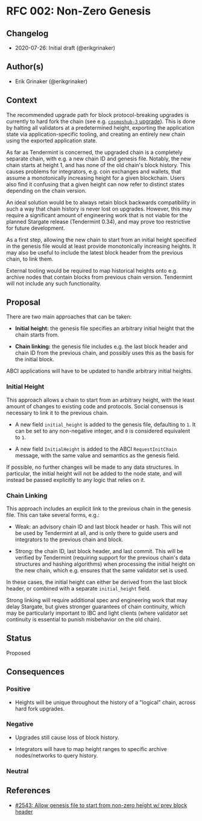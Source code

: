 # RFC 002: Non-Zero Genesis

## Changelog

- 2020-07-26: Initial draft (@erikgrinaker)

## Author(s)

- Erik Grinaker (@erikgrinaker)

## Context

The recommended upgrade path for block protocol-breaking upgrades is currently to hard fork the
chain (see e.g. [`cosmoshub-3` upgrade](https://blog.cosmos.network/cosmos-hub-3-upgrade-announcement-39c9da941aee)).
This is done by halting all validators at a predetermined height, exporting the application
state via application-specific tooling, and creating an entirely new chain using the exported
application state.

As far as Tendermint is concerned, the upgraded chain is a completely separate chain, with e.g.
a new chain ID and genesis file. Notably, the new chain starts at height 1, and has none of the
old chain's block history. This causes problems for integrators, e.g. coin exchanges and
wallets, that assume a monotonically increasing height for a given blockchain. Users also find
it confusing that a given height can now refer to distinct states depending on the chain
version.

An ideal solution would be to always retain block backwards compatibility in such a way that chain 
history is never lost on upgrades. However, this may require a significant amount of engineering
work that is not viable for the planned Stargate release (Tendermint 0.34), and may prove too
restrictive for future development.

As a first step, allowing the new chain to start from an initial height specified in the genesis
file would at least provide monotonically increasing heights. It may also be useful to include the 
latest block header from the previous chain, to link them.

External tooling would be required to map historical heights onto e.g. archive nodes that contain 
blocks from previous chain version. Tendermint will not include any such functionality.

## Proposal

There are two main approaches that can be taken:

* **Initial height:** the genesis file specifies an arbitrary initial height that the chain starts 
from.

* **Chain linking:** the genesis file includes e.g. the last block header and chain ID from the
previous chain, and possibly uses this as the basis for the initial block.

ABCI applications will have to be updated to handle arbitrary initial heights.

### Initial Height

This approach allows a chain to start from an arbitrary height, with the least amount of changes
to existing code and protocols. Social consensus is necessary to link it to the previous chain.

* A new field `initial_height` is added to the genesis file, defaulting to `1`. It can be set to any
non-negative integer, and `0` is considered equivalent to `1`.

* A new field `InitialHeight` is added to the ABCI `RequestInitChain` message, with the same value 
and semantics as the genesis field.

If possible, no further changes will be made to any data structures. In particular, the initial
height will not be added to the node state, and will instead be passed explicitly to any logic that 
relies on it.

### Chain Linking

This approach includes an explicit link to the previous chain in the genesis file. This can take 
several forms, e.g.:

* Weak: an advisory chain ID and last block header or hash. This will not be used by Tendermint at 
all, and is only there to guide users and integrators to the previous chain and block.

* Strong: the chain ID, last block header, and last commit. This will be verified by Tendermint 
(requiring support for the previous chain's data structures and hashing algorithms) when processing 
the initial height on the new chain, which e.g. ensures that the same validator set is used.

In these cases, the initial height can either be derived from the last block header, or combined
with a separate `initial_height` field.

Strong linking will require additional spec and engineering work that may delay Stargate, but gives
stronger guarantees of chain continuity, which may be particularly important to IBC and light
clients (where validator set continuity is essential to punish misbehavior on the old chain).

## Status

Proposed

## Consequences

### Positive

* Heights will be unique throughout the history of a "logical" chain, across hard fork upgrades.

### Negative

* Upgrades still cause loss of block history.

* Integrators will have to map height ranges to specific archive nodes/networks to query history.

### Neutral

## References

- [#2543: Allow genesis file to start from non-zero height w/ prev block header](https://github.com/tendermint/tendermint/issues/2543)